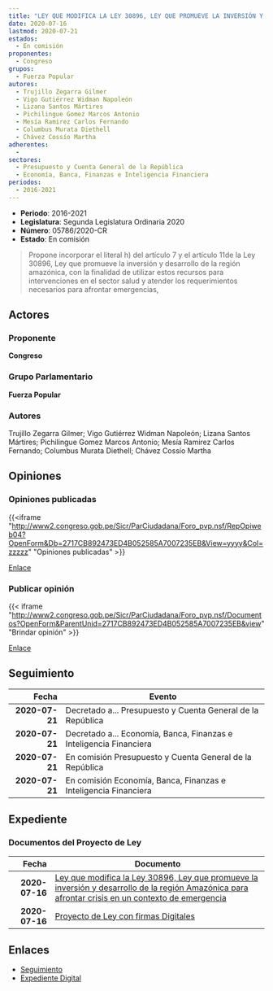 ```yaml
---
title: "LEY QUE MODIFICA LA LEY 30896, LEY QUE PROMUEVE LA INVERSIÓN Y DESARROLLO DE LA REGIÓN AMAZÓNICA PARA AFRONTAR CRISIS EN UN CONTEXTO DE EMERGENCIA"
date: 2020-07-16
lastmod: 2020-07-21
estados: 
  - En comisión
proponentes: 
  - Congreso
grupos: 
  - Fuerza Popular
autores: 
  - Trujillo Zegarra Gilmer
  - Vigo Gutiérrez Widman Napoleón
  - Lizana Santos Mártires
  - Pichilingue Gomez Marcos Antonio
  - Mesía Ramirez Carlos Fernando
  - Columbus Murata Diethell
  - Chávez Cossío Martha
adherentes: 
  - 
sectores: 
  - Presupuesto y Cuenta General de la República
  - Economía, Banca, Finanzas e Inteligencia Financiera
periodos: 
  - 2016-2021
---
```


- **Periodo**: 2016-2021
- **Legislatura**: Segunda Legislatura Ordinaria 2020
- **Número**: 05786/2020-CR
- **Estado**: En comisión

> Propone incorporar el literal h) del artículo 7 y el artículo 11de la Ley 30896, Ley que promueve la inversión y desarrollo de la región amazónica, con la finalidad de utilizar estos recursos para intervenciones en el sector salud y atender los requerimientos necesarios para afrontar emergencias,


## Actores

### Proponente

**Congreso**

### Grupo Parlamentario

**Fuerza Popular**

### Autores

Trujillo Zegarra Gilmer; Vigo Gutiérrez Widman Napoleón; Lizana Santos Mártires; Pichilingue Gomez Marcos Antonio; Mesía Ramirez Carlos Fernando; Columbus Murata Diethell; Chávez Cossío Martha


## Opiniones

### Opiniones publicadas

{{<iframe "http://www2.congreso.gob.pe/Sicr/ParCiudadana/Foro_pvp.nsf/RepOpiweb04?OpenForm&Db=2717CB892473ED4B052585A7007235EB&View=yyyy&Col=zzzzz" "Opiniones publicadas" >}}

[Enlace](http://www2.congreso.gob.pe/Sicr/ParCiudadana/Foro_pvp.nsf/RepOpiweb04?OpenForm&Db=2717CB892473ED4B052585A7007235EB&View=yyyy&Col=zzzzz)
### Publicar opinión

{{< iframe "http://www2.congreso.gob.pe/Sicr/ParCiudadana/Foro_pvp.nsf/Documentos?OpenForm&ParentUnid=2717CB892473ED4B052585A7007235EB&view" "Brindar opinión" >}}

[Enlace](http://www2.congreso.gob.pe/Sicr/ParCiudadana/Foro_pvp.nsf/Documentos?OpenForm&ParentUnid=2717CB892473ED4B052585A7007235EB&view)

## Seguimiento

| Fecha | Evento |
|------:|--------|
| **2020-07-21** | Decretado a... Presupuesto y Cuenta General de la República|
| **2020-07-21** | Decretado a... Economía, Banca, Finanzas e Inteligencia Financiera|
| **2020-07-21** | En comisión Presupuesto y Cuenta General de la República|
| **2020-07-21** | En comisión Economía, Banca, Finanzas e Inteligencia Financiera|


## Expediente


### Documentos del Proyecto de Ley

| Fecha | Documento |
|------:|--------|
| **2020-07-16** | [Ley que modifica la Ley 30896, Ley que promueve la inversión y desarrollo de la región Amazónica para afrontar crisis en un contexto de emergencia](http://www.leyes.congreso.gob.pe/Documentos/2016_2021/Proyectos_de_Ley_y_de_Resoluciones_Legislativas/PL05786-20200716.pdf) |
| **2020-07-16** | [Proyecto de Ley con firmas Digitales](http://www.leyes.congreso.gob.pe/Documentos/2016_2021/Proyectos_de_Ley_y_de_Resoluciones_Legislativas/Proyectos_Firmas_digitales/PL05786.pdf) |

## Enlaces 

- [Seguimiento](http://www2.congreso.gob.pe/Sicr/TraDocEstProc/CLProLey2016.nsf/f7fff46988ca05b1052578e100829cc7/2726f0b25b1a730c052585a8001860d4?OpenDocument)
- [Expediente Digital](http://www2.congreso.gob.pe/Sicr/TraDocEstProc/CLProLey2016.nsf/f7fff46988ca05b1052578e100829cc7/2726f0b25b1a730c052585a8001860d4?OpenDocument&Click=05257FB7005EB655.eb71d0cf91d8294e05256cdf006b5706/$Body/0.1C6C)
